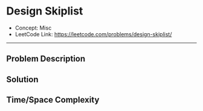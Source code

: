 # Design Skiplist

- Concept: Misc
- LeetCode Link: https://leetcode.com/problems/design-skiplist/

---

## Problem Description

## Solution

## Time/Space Complexity

